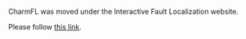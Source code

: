 <html>
  <head>
    <meta http-equiv="refresh" content="7; url='https://interactivefaultlocalization.github.io/tools/charmfl'" />
  </head>
  <body>
    <p> CharmFL was moved under the Interactive Fault Localization website.</p>
    <p>Please follow <a href="https://interactivefaultlocalization.github.io/tools/charmfl">this link</a>.</p>
  </body>
</html>
